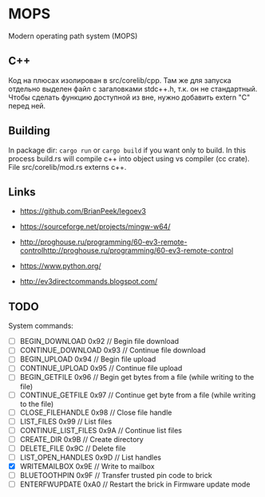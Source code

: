 # MOPS
Modern operating path system (MOPS)
## C++
Код на плюсах изолирован в src/corelib/cpp.
Там же для запуска отдельно выделен файл с загаловками stdc++.h, т.к. он не стандартный.
Чтобы сделать функцию доступной из вне, нужно добавить extern "C" перед ней.
## Building
In package dir: `cargo run` or `cargo build` if you want only to build. In this process build.rs will compile c++ into object using vs compiler (cc crate). File src/corelib/mod.rs externs c++.
## Links

* https://github.com/BrianPeek/legoev3

* https://sourceforge.net/projects/mingw-w64/

* http://proghouse.ru/programming/60-ev3-remote-controlhttp://proghouse.ru/programming/60-ev3-remote-control

* https://www.python.org/

* http://ev3directcommands.blogspot.com/

## TODO
System commands:

- [ ] BEGIN_DOWNLOAD                0x92    // Begin file download
- [ ] CONTINUE_DOWNLOAD             0x93    // Continue file download
- [ ] BEGIN_UPLOAD                  0x94    // Begin file upload
- [ ] CONTINUE_UPLOAD               0x95    // Continue file upload
- [ ] BEGIN_GETFILE                 0x96    // Begin get bytes from a file (while writing to the file)
- [ ] CONTINUE_GETFILE              0x97    // Continue get byte from a file (while writing to the file)
- [ ] CLOSE_FILEHANDLE              0x98    // Close file handle
- [ ] LIST_FILES                    0x99    // List files
- [ ] CONTINUE_LIST_FILES           0x9A    // Continue list files
- [ ] CREATE_DIR                    0x9B    // Create directory
- [ ] DELETE_FILE                   0x9C    // Delete file
- [ ] LIST_OPEN_HANDLES             0x9D    // List handles
- [x] WRITEMAILBOX                  0x9E    // Write to mailbox
- [ ] BLUETOOTHPIN                  0x9F    // Transfer trusted pin code to brick
- [ ] ENTERFWUPDATE                 0xA0    // Restart the brick in Firmware update mode